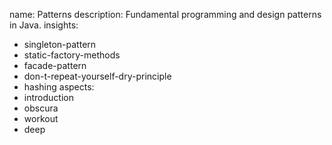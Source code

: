 name: Patterns
description: Fundamental programming and design patterns in Java.
insights:
  - singleton-pattern
  - static-factory-methods
  - facade-pattern
  - don-t-repeat-yourself-dry-principle
  - hashing
aspects:
  - introduction
  - obscura
  - workout
  - deep
